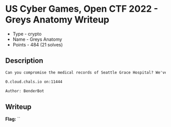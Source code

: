 # US Cyber Games, Open CTF 2022 - Greys Anatomy Writeup
- Type - crypto
- Name - Greys Anatomy
- Points - 484 (21 solves)

## Description
```markdown
Can you compromise the medical records of Seattle Grace Hospital? We've obtained a set of credentials (mgrey/1515) but haven't figured out how to bypass the second factor authentication.

0.cloud.chals.io on:11444

Author: BenderBot
```

## Writeup


**Flag:** ``